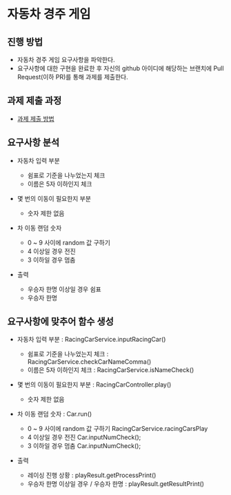 # 자동차 경주 게임
## 진행 방법
* 자동차 경주 게임 요구사항을 파악한다.
* 요구사항에 대한 구현을 완료한 후 자신의 github 아이디에 해당하는 브랜치에 Pull Request(이하 PR)를 통해 과제를 제출한다.

## 과제 제출 과정
* [과제 제출 방법](https://github.com/next-step/nextstep-docs/tree/master/precourse)

## 요구사항 분석
* 자동차 입력 부분
  * 쉼표로 기준을 나누었는지 체크
  * 이름은 5자 이하인지 체크

* 몇 번의 이동이 필요한지 부분
  * 숫자 제한 없음

* 차 이동 랜덤 숫자
  * 0 ~ 9 사이에 random 값 구하기
  * 4 이상일 경우 전진
  * 3 이하일 경우 멈춤

* 출력
  * 우승자 한명 이상일 경우 쉼표
  * 우승자 한명

## 요구사항에 맞추어 함수 생성
* 자동차 입력 부분 : RacingCarService.inputRacingCar()
  * 쉼표로 기준을 나누었는지 체크 : RacingCarService.checkCarNameComma()
  * 이름은 5자 이하인지 체크 : RacingCarService.isNameCheck()
  
* 몇 번의 이동이 필요한지 부분 : RacingCarController.play()
  * 숫자 제한 없음

* 차 이동 랜덤 숫자 : Car.run()
  * 0 ~ 9 사이에 random 값 구하기 RacingCarService.racingCarsPlay
  * 4 이상일 경우 전진  Car.inputNumCheck();
  * 3 이하일 경우 멈춤  Car.inputNumCheck();

* 출력
  * 레이싱 진행 상황 : playResult.getProcessPrint() 
  * 우승자 한명 이상일 경우 / 우승자 한명 : playResult.getResultPrint()

